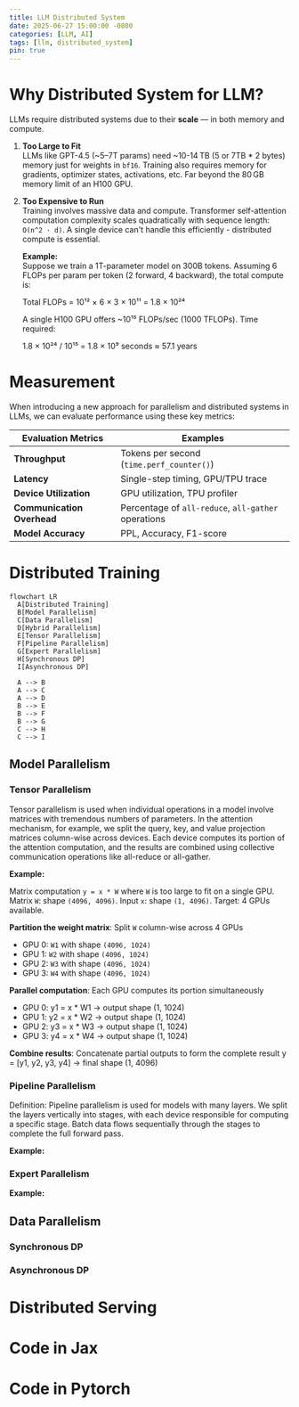 ```yaml
---
title: LLM Distributed System
date: 2025-06-27 15:00:00 -0800
categories: [LLM, AI]
tags: [llm, distributed_system]
pin: true
---
```


# Why Distributed System for LLM?
LLMs require distributed systems due to their **scale** — in both memory and compute.

1. **Too Large to Fit**  
   LLMs like GPT-4.5 (~5–7T params) need ~10-14 TB (5 or 7TB * 2 bytes) memory just for weights in `bf16`. Training also requires memory for gradients, optimizer states, activations, etc. Far beyond the 80 GB memory limit of an H100 GPU.

2. **Too Expensive to Run**  
   Training involves massive data and compute. Transformer self-attention computation complexity scales quadratically with sequence length:  `O(n^2 · d)`. A single device can't handle this efficiently - distributed compute is essential. 
   
   **Example:**  
   Suppose we train a 1T-parameter model on 300B tokens. Assuming 6 FLOPs per param per token (2 forward, 4 backward), the total compute is:

   Total FLOPs = 10¹² × 6 × 3 × 10¹¹ = 1.8 × 10²⁴

   A single H100 GPU offers ~10¹⁵ FLOPs/sec (1000 TFLOPs). Time required:

   1.8 × 10²⁴ / 10¹⁵ = 1.8 × 10⁹ seconds ≈ 57.1 years

# Measurement
When introducing a new approach for parallelism and distributed systems in LLMs, we can evaluate performance using these key metrics:

| Evaluation Metrics         | Examples                                             |
|----------------------------|------------------------------------------------------|
| **Throughput**             | Tokens per second (`time.perf_counter()`)            |
| **Latency**                | Single-step timing, GPU/TPU trace                    |
| **Device Utilization**     | GPU utilization, TPU profiler    |
| **Communication Overhead** | Percentage of `all-reduce`, `all-gather` operations  |
| **Model Accuracy**         | PPL, Accuracy, F1-score       |                           |

# Distributed Training

```mermaid
flowchart LR
  A[Distributed Training]
  B[Model Parallelism]
  C[Data Parallelism]
  D[Hybrid Parallelism]
  E[Tensor Parallelism]
  F[Pipeline Parallelism]
  G[Expert Parallelism]
  H[Synchronous DP]
  I[Asynchronous DP]
  
  A --> B
  A --> C
  A --> D
  B --> E
  B --> F
  B --> G
  C --> H
  C --> I
```

## Model Parallelism

### Tensor Parallelism
Tensor parallelism is used when individual operations in a model involve matrices with tremendous numbers of parameters. In the attention mechanism, for example, we split the query, key, and value projection matrices column-wise across devices. Each device computes its portion of the attention computation, and the results are combined using collective communication operations like all-reduce or all-gather.

**Example:**

Matrix computation `y = x * W` where `W` is too large to fit on a single GPU. Matrix `W`: shape `(4096, 4096)`. Input `x`: shape `(1, 4096)`. Target: 4 GPUs available. 

**Partition the weight matrix**: Split `W` column-wise across 4 GPUs
- GPU 0: `W1` with shape `(4096, 1024)`
- GPU 1: `W2` with shape `(4096, 1024)` 
- GPU 2: `W3` with shape `(4096, 1024)`
- GPU 3: `W4` with shape `(4096, 1024)`

**Parallel computation**: Each GPU computes its portion simultaneously
- GPU 0: y1 = x * W1  → output shape (1, 1024)
- GPU 1: y2 = x * W2  → output shape (1, 1024)
- GPU 2: y3 = x * W3  → output shape (1, 1024)
- GPU 3: y4 = x * W4  → output shape (1, 1024)

**Combine results**: Concatenate partial outputs to form the complete result y = [y1, y2, y3, y4]  → final shape (1, 4096)


### Pipeline Parallelism

Definition: Pipeline parallelism is used for models with many layers. We split the layers vertically into stages, with each device responsible for computing a specific stage. Batch data flows sequentially through the stages to complete the full forward pass.

**Example:**

### Expert Parallelism  

**Example:**
    
## Data Parallelism
### Synchronous DP
### Asynchronous DP

# Distributed Serving

# Code in Jax

# Code in Pytorch